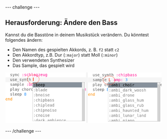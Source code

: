 --- challenge ---

## Herausforderung: Ändere den Bass

Kannst du die Basstöne in deinem Musikstück verändern. Du könntest folgendes ändern:

+ Den Namen des gespielten Akkords, z. B. `f2` statt `c2`
+ Den Akkordtyp, z.B. Dur (`:major`) statt Moll (`:minor`)
+ Den verwendeten Synthesizer
+ Das Sample, das gespielt wird

![Screenshot](images/dj-bass-challenge.png)

--- /challenge ---